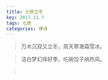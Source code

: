 ```yaml
---
title: 七绝立冬
key: 2017.11.7
tags: 七绝
categories: 律诗
---
```


<blockquote class="blockquote-center">万木沉寂又立冬，周天寒澈霜雪冰。
</blockquote>
<blockquote class="blockquote-center">洁白梦幻择好季，吃碗饺子纳热风。
</blockquote>
<blockquote class="blockquote-center"></br>
</blockquote>
